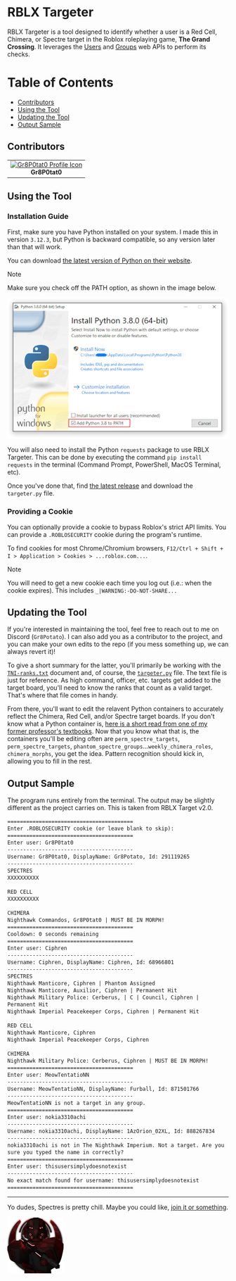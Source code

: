 # RBLX Targeter

RBLX Targeter is a tool designed to identify whether a user is a Red Cell, Chimera, or Spectre target in the Roblox roleplaying game, **The Grand Crossing**. It leverages the [Users](https://users.roblox.com/docs/index.html) and [Groups](https://groups.roblox.com/docs/index.html) web APIs to perform its checks.

# Table of Contents

- [Contributors](#contributors)
- [Using the Tool](#using-the-tool)
- [Updating the Tool](#updating-the-tool)
- [Output Sample](#output-sample)

## Contributors

<table>
  <tr>
    <td style="text-align: center;">
      <a href="https://www.roblox.com/users/291119265/profile">
        <img src="" alt="Gr8P0tat0 Profile Icon">
      </a>
      <br>
      <strong>Gr8P0tat0</strong>
    </td>
  </tr>
</table>

## Using the Tool

### Installation Guide

First, make sure you have Python installed on your system. I made this in version `3.12.3`, but Python is backward compatible, so any version later than that will work. 

You can download [the latest version of Python on their website](https://www.python.org/downloads/).

> [!NOTE]
> Make sure you check off the PATH option, as shown in the image below.

![Python PATH Option Enabled](media/images/PythonPATH.png)

You will also need to install the Python `requests` package to use RBLX Targeter. This can be done by executing the command `pip install requests` in the terminal (Command Prompt, PowerShell, MacOS Terminal, etc).

Once you've done that, find [the latest release](https://github.com/Gr8Potato/RBLX-Targeter/releases) and download the `targeter.py` file.

### Providing a Cookie

You can optionally provide a cookie to bypass Roblox's strict API limits. You can provide a `.ROBLOSECURITY` cookie during the program's runtime.

To find cookies for most Chrome/Chromium browsers, `F12/Ctrl + Shift + I > Application > Cookies > ...roblox.com...`.

> [!NOTE]
> You will need to get a new cookie each time you log out (i.e.: when the cookie expires). This includes `_|WARNING:-DO-NOT-SHARE...`

## Updating the Tool

If you're interested in maintaining the tool, feel free to reach out to me on Discord (`Gr8Potato`). I can also add you as a contributor to the project, and you can make your own edits to the repo (if you mess something up, we can always revert it)!

To give a short summary for the latter, you'll primarily be working with the [`TNI-ranks.txt`](https://github.com/Gr8Potato/RBLX-Targeter/blob/main/media/documents/TNI-ranks.txt) document and, of course, the [`targeter.py`](https://github.com/Gr8Potato/RBLX-Targeter/blob/main/src/targeter.py) file. The text file is just for reference. As high command, officer, etc. targets get added to the target board, you'll need to know the ranks that count as a valid target. That's where that file comes in handy.

From there, you'll want to edit the relavent Python containers to accurately reflect the Chimera, Red Cell, and/or Spectre target boards. If you don't know what a Python container is, [here is a short read from one of my former professor's textbooks](https://www.softcover.io/read/92780ad5/python_book/containers). Now that you know what that is, the containers you'll be editing often are `perm_spectre_targets`, `perm_spectre_targets`, `phantom_spectre_groups`...`weekly_chimera_roles`, `chimera_morphs`, you get the idea. Pattern recognition should kick in, allowing you to fill in the rest.

## Output Sample
The program runs entirely from the terminal. The output may be slightly different as the project carries on. This is taken from RBLX Target v2.0.
```
========================================
Enter .ROBLOSECURITY cookie (or leave blank to skip):
========================================
Enter user: Gr8P0tat0
----------------------------------------
Username: Gr8P0tat0, DisplayName: Gr8Potato, Id: 291119265
----------------------------------------
SPECTRES
XXXXXXXXXX

RED CELL
XXXXXXXXXX

CHIMERA
Nighthawk Commandos, Gr8P0tat0 | MUST BE IN MORPH!
========================================
Cooldown: 0 seconds remaining
========================================
Enter user: Ciphren
----------------------------------------
Username: Ciphren, DisplayName: Ciphren, Id: 68966801
----------------------------------------
SPECTRES
Nighthawk Manticore, Ciphren | Phantom Assigned
Nighthawk Manticore, Auxilior, Ciphren | Permanent Hit
Nighthawk Military Police: Cerberus, | C | Council, Ciphren | Permanent Hit
Nighthawk Imperial Peacekeeper Corps, Ciphren | Permanent Hit

RED CELL
Nighthawk Manticore, Ciphren
Nighthawk Imperial Peacekeeper Corps, Ciphren

CHIMERA
Nighthawk Military Police: Cerberus, Ciphren | MUST BE IN MORPH!
========================================
Enter user: MeowTentatioNN
----------------------------------------
Username: MeowTentatioNN, DisplayName: Furball, Id: 871501766
----------------------------------------
MeowTentatioNN is not a target in any group.
========================================
Enter user: nokia3310achi
----------------------------------------
Username: nokia3310achi, DisplayName: 1AzOrion_02XL, Id: 888267834
----------------------------------------
nokia3310achi is not in The Nighthawk Imperium. Not a target. Are you sure you typed the name in correctly?
========================================
Enter user: thisusersimplydoesnotexist
----------------------------------------
No exact match found for username: thisusersimplydoesnotexist
========================================
```

---

Yo dudes, Spectres is pretty chill. Maybe you could like, [join it or something](https://discord.gg/zkXy3HbTKZ).

[![Red Cell Spectre Icon](media/images/red-cell-spectre.png)](https://www.roblox.com/groups/4236314/Red-Cell-Spectres)
